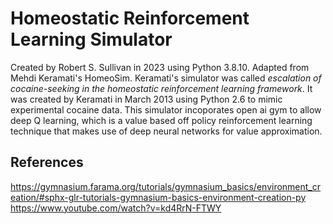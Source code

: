 # Homeostatic Reinforcement Learning Simulator 
Created by Robert S. Sullivan in 2023 using Python 3.8.10.
Adapted from Mehdi Keramati's HomeoSim. Keramati's simulator 
was called *escalation of cocaine-seeking in the homeostatic 
reinforcement learning framework*. It was created by Keramati 
in March 2013 using Python 2.6 to mimic experimental cocaine data.
This simulator incoporates open ai gym to allow deep Q learning, 
which is a value based off policy reinforcement learning technique
that makes use of deep neural networks for value approximation.

## References
https://gymnasium.farama.org/tutorials/gymnasium_basics/environment_creation/#sphx-glr-tutorials-gymnasium-basics-environment-creation-py
https://www.youtube.com/watch?v=kd4RrN-FTWY